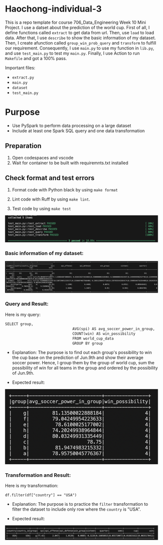 # Haochong-individual-3 
This is a repo template for course 706_Data_Engineering Week 10 Mini Project. I use a datset about the prediction of the world cup. First of all, I define functions called `extract` to get data from url. Then, use `load` to load data. After that, I use `describe` to show the basic information of my dataset. Then, I create afunction called `group_win_prob_query` and `transform` to fulfill our requirement. Consequently, I use `main.py` to use my function in `lib.py`, and use `test_main.py` to test my `main.py`. Finally, I use Action to run `Makefile` and got a 100% pass. 

Important files:
* `extract.py`
* `main.py`
* `dataset`
* `test_main.py`

# Purpose
- Use PySpark to perform data processing on a large dataset
- Include at least one Spark SQL query and one data transformation


## Preparation 
1. Open codespaces and vscode
2. Wait for container to be built with requiremnts.txt installed


## Check format and test errors
1. Format code with Python black by using `make format`

2. Lint code with Ruff by using `make lint`. 

3. Test code by using `make test`

![Alt text](test.png)

### Basic information of my dataset:

![Alt text](Describe.png)

### Query and Result:
Here is my query:

```
SELECT group, 
                               AVG(spi) AS avg_soccer_power_in_group, 
                               COUNT(win) AS win_possibility 
                               FROM world_cup_data 
                               GROUP BY group
```
* Explanation:
The purpose is to find out each group's possibility to win the cup base on the prediction of Jun.9th and show their average soccer power. Hence, I group them by the group of world cup, sum the possibility of win for all teams in the group and ordered by the possibility of Jun.9th.

* Expected result:

![Alt text](query.png)

### Transformation and Result:
Here is my transformation:

```
df.filter(df["country"] == "USA")
```

* Explanation:
The purpose is to practice the `filter` transformation to filter the dataset to include only row where the `country` is "USA".

* Expected result:

![Alt text](transformation.png)





